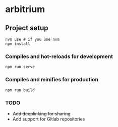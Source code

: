 # arbitrium

## Project setup
```
nvm use # if you use nvm
npm install
```

### Compiles and hot-reloads for development
```
npm run serve
```

### Compiles and minifies for production
```
npm run build
```

### TODO

* ~~Add deeplinking for sharing~~
* Add support for Gitlab repositories
